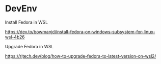 # DevEnv


Install Fedora in WSL


https://dev.to/bowmanjd/install-fedora-on-windows-subsystem-for-linux-wsl-4b26


Upgrade Fedora in WSL


https://rjtech.dev/blog/how-to-upgrade-fedora-to-latest-version-on-wsl2/
